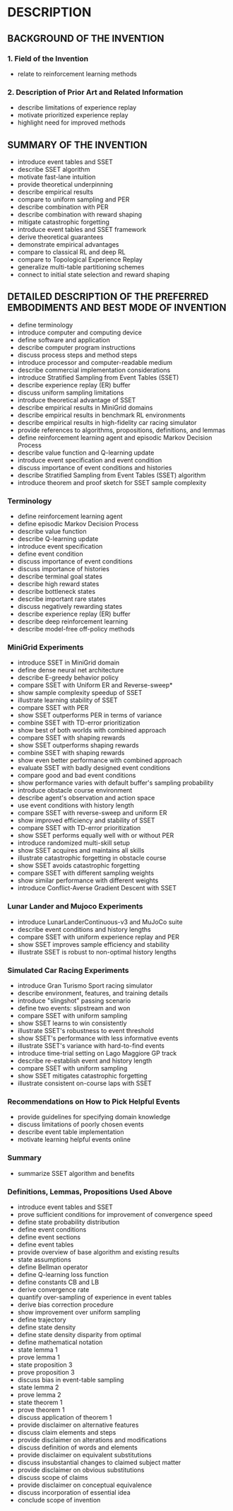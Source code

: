 # DESCRIPTION

## BACKGROUND OF THE INVENTION

### 1. Field of the Invention

- relate to reinforcement learning methods

### 2. Description of Prior Art and Related Information

- describe limitations of experience replay
- motivate prioritized experience replay
- highlight need for improved methods

## SUMMARY OF THE INVENTION

- introduce event tables and SSET
- describe SSET algorithm
- motivate fast-lane intuition
- provide theoretical underpinning
- describe empirical results
- compare to uniform sampling and PER
- describe combination with PER
- describe combination with reward shaping
- mitigate catastrophic forgetting
- introduce event tables and SSET framework
- derive theoretical guarantees
- demonstrate empirical advantages
- compare to classical RL and deep RL
- compare to Topological Experience Replay
- generalize multi-table partitioning schemes
- connect to initial state selection and reward shaping

## DETAILED DESCRIPTION OF THE PREFERRED EMBODIMENTS AND BEST MODE OF INVENTION

- define terminology
- introduce computer and computing device
- define software and application
- describe computer program instructions
- discuss process steps and method steps
- introduce processor and computer-readable medium
- describe commercial implementation considerations
- introduce Stratified Sampling from Event Tables (SSET)
- describe experience replay (ER) buffer
- discuss uniform sampling limitations
- introduce theoretical advantage of SSET
- describe empirical results in MiniGrid domains
- describe empirical results in benchmark RL environments
- describe empirical results in high-fidelity car racing simulator
- provide references to algorithms, propositions, definitions, and lemmas
- define reinforcement learning agent and episodic Markov Decision Process
- describe value function and Q-learning update
- introduce event specification and event condition
- discuss importance of event conditions and histories
- describe Stratified Sampling from Event Tables (SSET) algorithm
- introduce theorem and proof sketch for SSET sample complexity

### Terminology

- define reinforcement learning agent
- define episodic Markov Decision Process
- describe value function
- describe Q-learning update
- introduce event specification
- define event condition
- discuss importance of event conditions
- discuss importance of histories
- describe terminal goal states
- describe high reward states
- describe bottleneck states
- describe important rare states
- discuss negatively rewarding states
- describe experience replay (ER) buffer
- describe deep reinforcement learning
- describe model-free off-policy methods

### MiniGrid Experiments

- introduce SSET in MiniGrid domain
- define dense neural net architecture
- describe E-greedy behavior policy
- compare SSET with Uniform ER and Reverse-sweep*
- show sample complexity speedup of SSET
- illustrate learning stability of SSET
- compare SSET with PER
- show SSET outperforms PER in terms of variance
- combine SSET with TD-error prioritization
- show best of both worlds with combined approach
- compare SSET with shaping rewards
- show SSET outperforms shaping rewards
- combine SSET with shaping rewards
- show even better performance with combined approach
- evaluate SSET with badly designed event conditions
- compare good and bad event conditions
- show performance varies with default buffer's sampling probability
- introduce obstacle course environment
- describe agent's observation and action space
- use event conditions with history length
- compare SSET with reverse-sweep and uniform ER
- show improved efficiency and stability of SSET
- compare SSET with TD-error prioritization
- show SSET performs equally well with or without PER
- introduce randomized multi-skill setup
- show SSET acquires and maintains all skills
- illustrate catastrophic forgetting in obstacle course
- show SSET avoids catastrophic forgetting
- compare SSET with different sampling weights
- show similar performance with different weights
- introduce Conflict-Averse Gradient Descent with SSET

### Lunar Lander and Mujoco Experiments

- introduce LunarLanderContinuous-v3 and MuJoCo suite
- describe event conditions and history lengths
- compare SSET with uniform experience replay and PER
- show SSET improves sample efficiency and stability
- illustrate SSET is robust to non-optimal history lengths

### Simulated Car Racing Experiments

- introduce Gran Turismo Sport racing simulator
- describe environment, features, and training details
- introduce "slingshot" passing scenario
- define two events: slipstream and won
- compare SSET with uniform sampling
- show SSET learns to win consistently
- illustrate SSET's robustness to event threshold
- show SSET's performance with less informative events
- illustrate SSET's variance with hard-to-find events
- introduce time-trial setting on Lago Maggiore GP track
- describe re-establish event and history length
- compare SSET with uniform sampling
- show SSET mitigates catastrophic forgetting
- illustrate consistent on-course laps with SSET

### Recommendations on How to Pick Helpful Events

- provide guidelines for specifying domain knowledge
- discuss limitations of poorly chosen events
- describe event table implementation
- motivate learning helpful events online

### Summary

- summarize SSET algorithm and benefits

### Definitions, Lemmas, Propositions Used Above

- introduce event tables and SSET
- prove sufficient conditions for improvement of convergence speed
- define state probability distribution
- define event conditions
- define event sections
- define event tables
- provide overview of base algorithm and existing results
- state assumptions
- define Bellman operator
- define Q-learning loss function
- define constants CB and LB
- derive convergence rate
- quantify over-sampling of experience in event tables
- derive bias correction procedure
- show improvement over uniform sampling
- define trajectory
- define state density
- define state density disparity from optimal
- define mathematical notation
- state lemma 1
- prove lemma 1
- state proposition 3
- prove proposition 3
- discuss bias in event-table sampling
- state lemma 2
- prove lemma 2
- state theorem 1
- prove theorem 1
- discuss application of theorem 1
- provide disclaimer on alternative features
- discuss claim elements and steps
- provide disclaimer on alterations and modifications
- discuss definition of words and elements
- provide disclaimer on equivalent substitutions
- discuss insubstantial changes to claimed subject matter
- provide disclaimer on obvious substitutions
- discuss scope of claims
- provide disclaimer on conceptual equivalence
- discuss incorporation of essential idea
- conclude scope of invention

